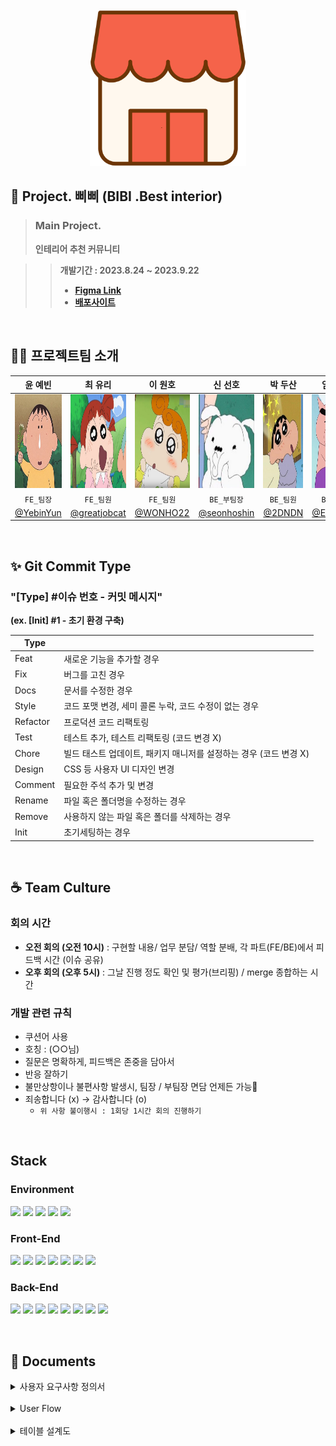 <br>
<center><img width="250px" src="client/public/images/삐삐 Logo.png"></center>

## 👧 Project. 삐삐 (BIBI .Best interior)
> ### Main Project.
> **인테리어 추천 커뮤니티**
> <br>

>> **개발기간 : 2023.8.24 ~ 2023.9.22**
>> - **[Figma Link](https://www.figma.com/proto/3MSu8itfdIAVpbBeKsLjdY/%EC%82%90%EC%82%90?page-id=0%3A1&type=design&node-id=57-387&viewport=-184%2C404%2C0.1&t=Jv43UfBRWQAq4IqW-1&scaling=min-zoom&starting-point-node-id=52%3A626&mode=design)**
>> - **[배포사이트]()**

<br>

## 🧑‍💻 프로젝트팀 소개
|<center>윤 예빈</center>|<center>최 유리</center>|<center>이 원호</center>|<center>신 선호</center>|<center>박 두산</center>|<center>임 한준</center>|<center>안 형섭</center>|
|---|---|---|---|---|---|---|
|<img src="client/public/images/Yebin.png"  width="150" height="150">|<img src="client/public/images/Yuri.png" width="150" height="150">|<img width="150" height="150" src="client/public/images/Wonho.png">|<img width="150" height="150" src="client/public/images/Sunho.png">|<img width="150" height="150" src="client/public/images/Dusan.png">|<img width="150" height="150" src="client/public/images/Hanjun.png">|<img width="150" height="150" src="client/public/images/Hyungsub.png">|
|<center>`FE_팀장`</center>|<center>`FE_팀원`</center>|<center>`FE_팀원`</center>|<center>`BE_부팀장`</center>|<center>`BE_팀원`</center>|<center>`BE_팀원`</center>|<center>`BE_팀원`</center>|
|[@YebinYun](https://github.com/YebinYun)|[@greatjobcat](https://github.com/greatjobcat)|[@WONHO22](https://github.com/WONHO22)|[@seonhoshin](https://github.com/seonhoshin)|[@2DNDN](https://github.com/2DNDN)|[@Ernest45](https://github.com/Ernest45)|[@PeterAhnn](https://github.com/PeterAhnn)|

<br>

## ✨ Git Commit Type

### "[Type] #이슈 번호 - 커밋 메시지" 
**(ex. [Init] #1 - 초기 환경 구축)**

|Type||
|---|---|
|Feat|새로운 기능을 추가할 경우|
|Fix|버그를 고친 경우|
|Docs|문서를 수정한 경우|
|Style|코드 포맷 변경, 세미 콜론 누락, 코드 수정이 없는 경우|
|Refactor|프로덕션 코드 리팩토링|
|Test|테스트 추가, 테스트 리팩토링 (코드 변경 X)|
|Chore|빌드 태스트 업데이트, 패키지 매니저를 설정하는 경우 (코드 변경 X)|
|Design|CSS 등 사용자 UI 디자인 변경|
|Comment|필요한 주석 추가 및 변경|
|Rename|파일 혹은 폴더명을 수정하는 경우|
|Remove|사용하지 않는 파일 혹은 폴더를 삭제하는 경우|
|Init|초기세팅하는 경우|

<br>

## ☕ Team Culture

### 회의 시간
- **오전 회의 (오전 10시)** : 구현할 내용/ 업무 분담/ 역할 분배, 각 파트(FE/BE)에서 피드백 시간 (이슈 공유)
- **오후 회의 (오후 5시)** : 그날 진행 정도 확인 및 평가(브리핑) / merge 종합하는 시간

### 개발 관련 규칙
- 쿠션어 사용
- 호칭 : (○○님)
- 질문은 명확하게, 피드백은 존중을 담아서
- 반응 잘하기
- 불만상항이나 불편사항 발생시,  팀장 / 부팀장 면담 언제든 가능🫶
- 죄송합니다 (x) → 감사합니다 (o)
  - `위 사항 불이행시 : 1회당 1시간 회의 진행하기` 

<br>

## Stack
### **Environment**
<img src="https://img.shields.io/badge/visual studio code-007ACC?style=flat&logo=visualstudiocode&logoColor=white"/> <img src="https://img.shields.io/badge/discord-5865F2?style=flat&logo=discord&logoColor=white"/> <img src="https://img.shields.io/badge/git-F05032?style=flat&logo=git&logoColor=white"/> <img src="https://img.shields.io/badge/git hub-181717?style=flat&logo=github&logoColor=white"/> <img src="https://img.shields.io/badge/notion-000000?style=flat&logo=notion&logoColor=white"/>

### **Front-End**

<img src="https://img.shields.io/badge/npm-CB3837?style=flat&logo=npm&logoColor=white"/> <img src="https://img.shields.io/badge/prettier-F7B93E?style=flat&logo=prettier&logoColor=white"/> <img src="https://img.shields.io/badge/eslint-4B32C3?style=flat&logo=eslint&logoColor=white"/> <img src="https://img.shields.io/badge/JavaScript-F7DF1E?style=flat&logo=JavaScript&logoColor=white"/> <img src="https://img.shields.io/badge/React-61DAFB?style=flat&logo=React&logoColor=white"/>  <img src="https://img.shields.io/badge/react router-CA4245?style=flat&logo=reactrouter&logoColor=white"/> <img src="https://img.shields.io/badge/axios-5A29E4?style=flat&logo=axios&logoColor=white"/>

<!-- <img src="https://img.shields.io/badge/Tailwind CSS-06B6D4?style=flat&logo=Tailwind CSS&logoColor=white"/> -->

### **Back-End**
<img src="https://img.shields.io/badge/Java-007396?style=flat&logo=Java&logoColor=white"/> <img src="https://img.shields.io/badge/mysql-4479A1?style=flat&logo=mysql&logoColor=white"/> <img src="https://img.shields.io/badge/Spring -6DB33F?style=flat&logo=spring&logoColor=white"/> <img src="https://img.shields.io/badge/Spring Boot-6DB33F?style=flat&logo=springboot&logoColor=white"/> <img src="https://img.shields.io/badge/Spring Security-6DB33F?style=flat&logo=springsecurity&logoColor=white"/>  <img src="https://img.shields.io/badge/Spring Data JPA-6DB33F?style=flat&logo=SpringDataJPA&logoColor=white"/> <img src="https://img.shields.io/badge/JWT-000000?style=flat&logo=jsonwebtokens&logoColor=white"/> <img src="https://img.shields.io/badge/AWS-232F3E?style=flat&logo=amazonaws&logoColor=white"/>

<br>

## 📝 Documents

<details>
<summary> 사용자 요구사항 정의서</summary>
<ul>
  <li>
    <a href="https://docs.google.com/spreadsheets/d/1Cq4gmcb3omQu3MQUWMOc1XeIsJIoR1QVwar9BUNeyKY/edit?usp=sharing"> 사용자 요구사항 정의서 보러가기 </a>
</ul>
</details>

<br>

<details>
<summary> User Flow </summary>
<ul>
  <li>
    <a href="https://www.figma.com/file/ccPMHNAJGxBvzXw5efDpHd/%5B%EC%82%90%EC%82%90%5D-User-Flow?type=whiteboard&node-id=0%3A1&t=TDKMpEfcYube2vXF-1"> User Flow 보러가기 </a>
</ul>
</details>

<br>

<details>
<summary> 테이블 설계도 </summary>
<ul>
  <li>
    <a href="https://docs.google.com/spreadsheets/d/13aEWm6ivfhtiLjdQsT6h7vzbVAprHeEO2y9OVaC-GpQ/edit?usp=sharing"> 테이블 설계도 보러가기 </a>
</ul>
</details>

<br>